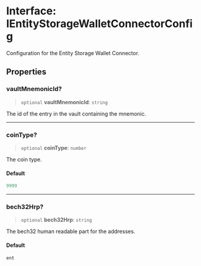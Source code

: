 # Interface: IEntityStorageWalletConnectorConfig

Configuration for the Entity Storage Wallet Connector.

## Properties

### vaultMnemonicId?

> `optional` **vaultMnemonicId**: `string`

The id of the entry in the vault containing the mnemonic.

***

### coinType?

> `optional` **coinType**: `number`

The coin type.

#### Default

```ts
9999
```

***

### bech32Hrp?

> `optional` **bech32Hrp**: `string`

The bech32 human readable part for the addresses.

#### Default

```ts
ent
```
